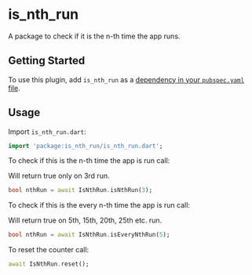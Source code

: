 # is_nth_run

A package to check if it is the n-th time the app runs.

## Getting Started

To use this plugin, add `is_nth_run` as a [dependency in your `pubspec.yaml` file](https://flutter.dev/docs/development/packages-and-plugins/using-packages).

## Usage

Import `is_nth_run.dart`:

```dart
import 'package:is_nth_run/is_nth_run.dart';
```

To check if this is the n-th time the app is run call:

Will return true only on 3rd run.

```dart
bool nthRun = await IsNthRun.isNthRun(3);
```

To check if this is the every n-th time the app is run call:

Will return true on 5th, 15th, 20th, 25th etc. run.

```dart
bool nthRun = await IsNthRun.isEveryNthRun(5);
```

To reset the counter call:

```dart
await IsNthRun.reset();
```
